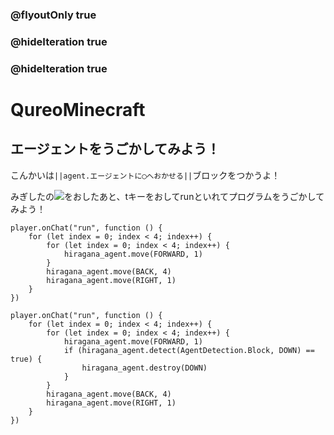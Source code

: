 ### @flyoutOnly true
### @hideIteration true
### @hideIteration true
# QureoMinecraft

## エージェントをうごかしてみよう！

こんかいは``||agent.エージェントに◯へおかせる||``ブロックをつかうよ！

みぎしたの![](https://raw.githubusercontent.com/camp-minecraft/TechkidsCampTutorial/master/images/playbutton.png)をおしたあと、tキーをおしてrunといれてプログラムをうごかしてみよう！
```template
player.onChat("run", function () {
    for (let index = 0; index < 4; index++) {
        for (let index = 0; index < 4; index++) {
            hiragana_agent.move(FORWARD, 1)
        }
        hiragana_agent.move(BACK, 4)
        hiragana_agent.move(RIGHT, 1)
    }
})
```
```ghost
player.onChat("run", function () {
    for (let index = 0; index < 4; index++) {
        for (let index = 0; index < 4; index++) {
            hiragana_agent.move(FORWARD, 1)
            if (hiragana_agent.detect(AgentDetection.Block, DOWN) == true) {
                hiragana_agent.destroy(DOWN)
            }
        }
        hiragana_agent.move(BACK, 4)
        hiragana_agent.move(RIGHT, 1)
    }
})
```